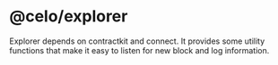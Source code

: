 

# @celo/explorer

Explorer depends on contractkit and connect. It provides some utility functions that make it easy to listen for new block and log information.
